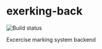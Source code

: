 # exerking-back
![Build status](https://travis-ci.org/jelmnainen/exerking-back.svg?branch=master)

Excercise marking system backend
